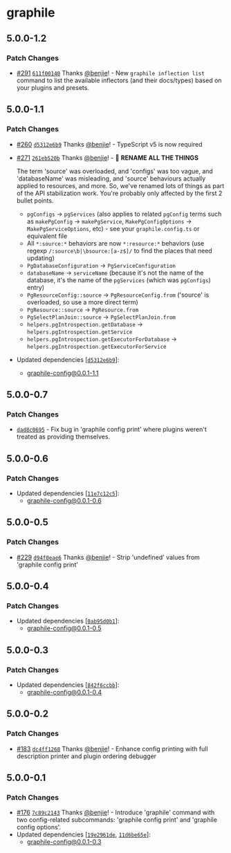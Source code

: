# graphile

## 5.0.0-1.2

### Patch Changes

- [#291](https://github.com/benjie/postgraphile-private/pull/291)
  [`611f00140`](https://github.com/benjie/postgraphile-private/commit/611f00140d7f5b0620e274fc21869ec82055e080)
  Thanks [@benjie](https://github.com/benjie)! - New `graphile inflection list`
  command to list the available inflectors (and their docs/types) based on your
  plugins and presets.

## 5.0.0-1.1

### Patch Changes

- [#260](https://github.com/benjie/postgraphile-private/pull/260)
  [`d5312e6b9`](https://github.com/benjie/postgraphile-private/commit/d5312e6b968fbeb46d074b82a41b4bdbc166598c)
  Thanks [@benjie](https://github.com/benjie)! - TypeScript v5 is now required

- [#271](https://github.com/benjie/postgraphile-private/pull/271)
  [`261eb520b`](https://github.com/benjie/postgraphile-private/commit/261eb520b33fe3673fe3a7712085e50291aed1e5)
  Thanks [@benjie](https://github.com/benjie)! - 🚨 **RENAME ALL THE THINGS**

  The term 'source' was overloaded, and 'configs' was too vague, and
  'databaseName' was misleading, and 'source' behaviours actually applied to
  resources, and more. So, we've renamed lots of things as part of the API
  stabilization work. You're probably only affected by the first 2 bullet
  points.

  - `pgConfigs` -> `pgServices` (also applies to related `pgConfig` terms such
    as `makePgConfig` -> `makePgService`, `MakePgConfigOptions` ->
    `MakePgServiceOptions`, etc) - see your `graphile.config.ts` or equivalent
    file
  - All `*:source:*` behaviors are now `*:resource:*` behaviors (use regexp
    `/:source\b|\bsource:[a-z$]/` to find the places that need updating)
  - `PgDatabaseConfiguration` -> `PgServiceConfiguration`
  - `databaseName` -> `serviceName` (because it's not the name of the database,
    it's the name of the `pgServices` (which was `pgConfigs`) entry)
  - `PgResourceConfig::source` -> `PgResourceConfig.from` ('source' is
    overloaded, so use a more direct term)
  - `PgResource::source` -> `PgResource.from`
  - `PgSelectPlanJoin::source` -> `PgSelectPlanJoin.from`
  - `helpers.pgIntrospection.getDatabase` ->
    `helpers.pgIntrospection.getService`
  - `helpers.pgIntrospection.getExecutorForDatabase` ->
    `helpers.pgIntrospection.getExecutorForService`

- Updated dependencies
  [[`d5312e6b9`](https://github.com/benjie/postgraphile-private/commit/d5312e6b968fbeb46d074b82a41b4bdbc166598c)]:
  - graphile-config@0.0.1-1.1

## 5.0.0-0.7

### Patch Changes

- [`dad8c0695`](undefined) - Fix bug in 'graphile config print' where plugins
  weren't treated as providing themselves.

## 5.0.0-0.6

### Patch Changes

- Updated dependencies
  [[`11e7c12c5`](https://github.com/benjie/postgraphile-private/commit/11e7c12c5a3545ee24b5e39392fbec190aa1cf85)]:
  - graphile-config@0.0.1-0.6

## 5.0.0-0.5

### Patch Changes

- [#229](https://github.com/benjie/postgraphile-private/pull/229)
  [`d94f0eae6`](https://github.com/benjie/postgraphile-private/commit/d94f0eae68013fbf146187d40aaecdacefeea639)
  Thanks [@benjie](https://github.com/benjie)! - Strip 'undefined' values from
  'graphile config print'

## 5.0.0-0.4

### Patch Changes

- Updated dependencies [[`0ab95d0b1`](undefined)]:
  - graphile-config@0.0.1-0.5

## 5.0.0-0.3

### Patch Changes

- Updated dependencies
  [[`842f6ccbb`](https://github.com/benjie/postgraphile-private/commit/842f6ccbb3c9bd0c101c4f4df31c5ed1aea9b2ab)]:
  - graphile-config@0.0.1-0.4

## 5.0.0-0.2

### Patch Changes

- [#183](https://github.com/benjie/postgraphile-private/pull/183)
  [`dc4ff1268`](https://github.com/benjie/postgraphile-private/commit/dc4ff12681eeaef3a493fea5481e31f13c9f1874)
  Thanks [@benjie](https://github.com/benjie)! - Enhance config printing with
  full description printer and plugin ordering debugger

## 5.0.0-0.1

### Patch Changes

- [#176](https://github.com/benjie/postgraphile-private/pull/176)
  [`7c89c2143`](https://github.com/benjie/postgraphile-private/commit/7c89c2143c73408ec63caabd68634f77f2b48511)
  Thanks [@benjie](https://github.com/benjie)! - Introduce 'graphile' command
  with two config-related subcommands: 'graphile config print' and 'graphile
  config options'.
- Updated dependencies
  [[`19e2961de`](https://github.com/benjie/postgraphile-private/commit/19e2961de67dc0b9601799bba256e4c4a23cc0cb),
  [`11d6be65e`](https://github.com/benjie/postgraphile-private/commit/11d6be65e0da489f8ab3e3a8b8db145f8b2147ad)]:
  - graphile-config@0.0.1-0.3
